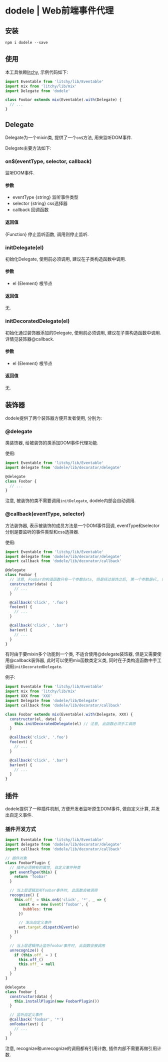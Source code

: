 # dodele | Web前端事件代理

## 安装

``` shell
npm i dodele --save
```

## 使用

本工具依赖[litchy](https://www.npmjs.com/package/litchy), 示例代码如下:

``` js
import Eventable from 'litchy/lib/Eventable'
import mix from 'litchy/lib/mix'
import Delegate from 'dodele'

class Foobar extends mix(Eventable).with(Delegate) {
  // ...
}
```

## Delegate

Delegate为一个mixin类, 提供了一个`on$`方法, 用来监听DOM事件. 

Delegate主要方法如下:

### on$(eventType, selector, callback)

监听DOM事件.

#### 参数

* eventType {string} 监听事件类型
* selector {string} css选择器
* callback 回调函数

#### 返回值

{Function} 停止监听函数, 调用则停止监听.

### initDelegate(el)

初始化Delegate, 使用前必须调用, 建议在子类构造函数中调用.

#### 参数

* el {Element} 根节点

#### 返回值

无.

### initDecoratedDelegate(el)

初始化通过装饰器添加的Delegate, 使用前必须调用, 建议在子类构造函数中调用. 详情见装饰器@callback.

#### 参数

* el {Element} 根节点

#### 返回值

无.

## 装饰器

dodele提供了两个装饰器方便开发者使用, 分别为:

### @delegate

类装饰器, 给被装饰的类添加DOM事件代理功能.

使用:

``` js
import Eventable from 'litchy/lib/Eventable'
import delegate from 'dodele/lib/decorator/delegate'

@delegate
class Foobar {
  // ...
}
```

注意, 被装饰的类不需要调用`initDelegate`, dodele内部会自动调用.

### @callback(eventType, selector)

方法装饰器, 表示被装饰的成员方法是一个DOM事件回调, eventType和selector分别是要监听的事件类型和css选择器.

使用:

``` js
import Eventable from 'litchy/lib/Eventable'
import delegate from 'dodele/lib/decorator/delegate'
import callback from 'dodele/lib/decorator/callback'

@delegate
class Foobar {
  // 注意, Foobar的构造函数只有一个参数data, 但是经过装饰之后, 第一个参数是el, 第二个参数才是data.
  constructor(data) {
    // ...
  }

  @callback('click', '.foo')
  foo(evt) {
    // ...
  }

  @callback('click', '.bar')
  bar(evt) {
    // ...
  }
}
```

有时由于要mixin多个功能到一个类, 不适合使用@delegate装饰器, 但是又需要使用@callback装饰器, 此时可以使用mix函数类定义类, 同时在子类构造函数中手工调用`initDecoratedDelegate`.

例子:

``` js
import Eventable from 'litchy/lib/Eventable'
import mix from 'litchy/lib/mix'
import XXX from 'XXX'
import Delegate from 'dodele/lib/Delegate'
import callback from 'dodele/lib/decorator/callback'

class Foobar extends mix(Eventable).with(Delegate, XXX) {
  constructor(el, data) {
    this.initDecoratedDelegate(el) // 注意, 此函数必须手工调用
  }

  @callback('click', '.foo')
  foo(evt) {
    // ...
  }

  @callback('click', '.bar')
  bar(evt) {
    // ...
  }
}
```

## 插件

dodele提供了一种插件机制, 方便开发者监听原生DOM事件, 做自定义计算, 并发出自定义事件.

### 插件开发方式

``` js
import Eventable from 'litchy/lib/Eventable'
import delegate from 'dodele/lib/decorator/delegate'
import callback from 'dodele/lib/decorator/callback'

// 插件对象
class FoobarPlugin {
  // 插件必须拥有的属性, 自定义事件种类
  get eventType(this) {
    return 'foobar'
  }

  // 当上层逻辑监听foobar事件时, 此函数会被调用
  recognize() {
    this.off_ = this.on$('click', '*', _ => {
      const e = new Event('foobar', {
        bubbles: true
      })

      // 发出自定义事件
      evt.target.dispatchEvent(e)
    })
  }

  // 当上层逻辑停止监听foobar事件时, 此函数会被调用
  unrecognize() {
    if (this.off_ = ) {
      this.off_()
      this.off_ = null
    }
  }
}

@delegate
class Foobar {
  constructor(data) {
    this.installPlugin(new FoobarPlugin())
  }

  // 监听自定义事件
  @callback('foobar', '*')
  onFoobar(evt) {
    // ...
  }
}
```

注意, recognize和unrecognize的调用都有引用计数, 插件内部不需要再做引用计数.


